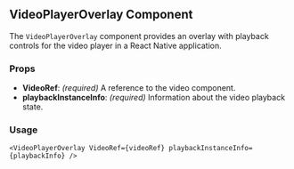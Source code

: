 ## VideoPlayerOverlay Component

The `VideoPlayerOverlay` component provides an overlay with playback controls for the video player in a React Native application.

### Props

- **VideoRef**: *(required)* A reference to the video component.
- **playbackInstanceInfo**: *(required)* Information about the video playback state.

### Usage

```tsx
<VideoPlayerOverlay VideoRef={videoRef} playbackInstanceInfo={playbackInfo} />